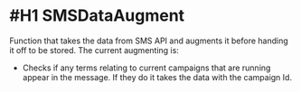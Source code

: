 #H1 SMSDataAugment
======

Function that takes the data from SMS API and augments it before handing it off to be stored.
The current augmenting is:
- Checks if any terms relating to current campaigns that are running appear in the message. If they do it takes the data with the campaign Id.  
